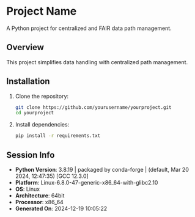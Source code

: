 # Project Name

A Python project for centralized and FAIR data path management.

## **Overview**

This project simplifies data handling with centralized path management.

## **Installation**

1. Clone the repository:
   ```bash
   git clone https://github.com/yourusername/yourproject.git
   cd yourproject
   ```
2. Install dependencies:
   ```bash
   pip install -r requirements.txt
   ```


## **Session Info**

- **Python Version**: 3.8.19 | packaged by conda-forge | (default, Mar 20 2024, 12:47:35) 
[GCC 12.3.0]
- **Platform**: Linux-6.8.0-47-generic-x86_64-with-glibc2.10
- **OS**: Linux
- **Architecture**: 64bit
- **Processor**: x86_64
- **Generated On**: 2024-12-19 10:05:22